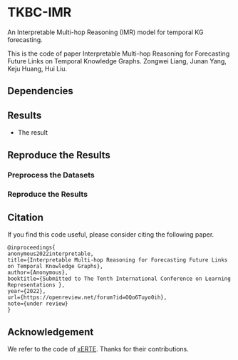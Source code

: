# TKBC-IMR

An Interpretable Multi-hop Reasoning (IMR) model for temporal KG forecasting.

This is the code of paper Interpretable Multi-hop Reasoning for Forecasting Future Links on Temporal Knowledge Graphs. Zongwei Liang, Junan Yang, Keju Huang, Hui Liu.

## Dependencies
<!-- 库版本 -->

## Results
* The result


## Reproduce the Results

### Preprocess the Datasets

### Reproduce the Results


## Citation
If you find this code useful, please consider citing the following paper.

    @inproceedings{
    anonymous2022interpretable,
    title={Interpretable Multi-hop Reasoning for Forecasting Future Links on Temporal Knowledge Graphs},
    author={Anonymous},
    booktitle={Submitted to The Tenth International Conference on Learning Representations },
    year={2022},
    url={https://openreview.net/forum?id=OQo6Tuyo0ih},
    note={under review}
    }

## Acknowledgement
We refer to the code of [xERTE](https://github.com/TemporalKGTeam/xERTE). Thanks for their contributions.
